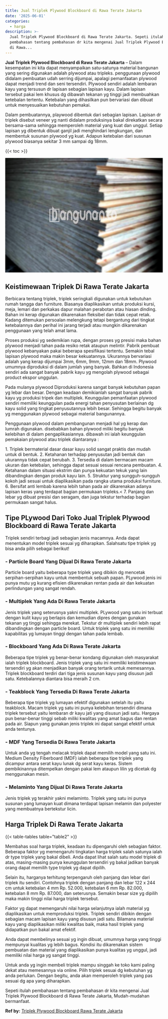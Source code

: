 ```yaml
---
title: Jual Triplek Plywood Blockboard di Rawa Terate Jakarta
date: '2025-06-01'
categories:
  - harga
description: >-
  Jual Triplek Plywood Blockboard di Rawa Terate Jakarta. Sepeti itulah
  pembahasan tentang pembahasan dr kita mengenai Jual Triplek Plywood Blockboard
  di Rawa...
---
```


**Jual Triplek Plywood Blockboard di Rawa Terate Jakarta** – Dalam kesempatan ini kita dapat menyampaikan satu-satunya material bangunan yang sering digunakan adalah plywood atau tripleks. penggunaan plywood didalam pembuatan udah serring dijumpai, apalagi pemanfaatan plywood dapat menjadi trend dan seni tersendiri. Plywood sendiri adalah lembaran kayu yang tersusun dr lapisan sebagian lapisan kayu. Dalam lapisan tersebut pakai lem khusus dg dibawah tekanan yg tinggi jadi membuahkan ketebalan tertentu. Ketebalan yang dihasilkan pun bervariasi dan dibuat untuk menyesuaikan kebutuhan pemakai.

Dalam pembuatannya, playwood dibentuk dari sebagian lapisan. Lapisan dr triplek disebut veneer yg nanti didalam produksinya bakal direkatkan secara bersama-sama sehingga memperoleh material yang kuat dan unggul. Setiap lapisan yg dibentuk dibuat ganjil jadi menghindari lengkungan, dan membentuk susunan plywood yg kuat. Adapun ketebalan dari susunan plywood biasanya sekitar 3 mm sampai dg 18mm.

{{< toc >}}

![Jual Triplek Plywood Blockboard di Rawa Terate Jakarta](/images/jual-triplek-murah-32.png)

## Keistimewaan Triplek Di Rawa Terate Jakarta

Berbicara tentang triplek, triplek seringkali digunakan untuk kebutuhan rumah tangga dan furniture. Biasanya diaplikasikan untuk produksi kursi, meja, lemari dan perkakas dapur malahan perabotan atau hiasan dinding. Bahan ini kerap digunakan dikarenakan fleksibel dan tidak cepat retak. Kadang ditemukan persoalan melengkung tetapi bergantung dari tingkat ketebalannya dan perihal ini jarang terjadi atau mungkin dikarenakan penggunaan yang telah amat lama.

Proses produksi yg sedemikian rupa, dengan proses yg presisi maka bahan plywood menjadi tahan pada resiko retak ataupun melintir. Pabrik pembuat plywood kebanyakan pakai beberapa spesifikasi tertentu. Semakin tebal lapisan plywood maka makin besar kekuatannya. Ukurannya bervariasi adalah yang kerap dijumpai 3mm, 6mm, 9mm, 12mm dan 18mm. Plywood umumnya diproduksi di dalam jumlah yang banyak. Bahkan di Indonesia sendiri ada sangat banyak pabrik kayu yg mengolah plywood sebagai product ekspor unggulan.

Pada mulanya plywood Diproduksi karena sangat banyak kebutuhan papan yg lebar dan besar. Dengan keadaan demikianlah sangat banyak pabrik kayu yg produksi tripek dan multiplek. Keunggulan pemanfaatan plywood sendiri memiliki keunggulan pada energi tahan penyusutan berlainan dg kayu solid yang tingkat penyusutannya lebih besar. Sehingga begitu banyak yg menggunakan plywood sebagai material bangunannya.

Penggunaan plywood dalam pembangunan menjadi hal yg kerap dan lumrah digunakan. disebabkan bahan plywood miliki begitu banyak kelebihan di dalam pengaplikasiannya. dibawah ini ialah keunggulan pemakaian plywood atau triplek diantaranya :

1\. Triplek bermaterial dasar dasar kayu solid sangat praktis dan mudah untuk di bentuk. 2. Ketahanan terhadap penyusutan jadi bentuk dan ukurannya tidak cepat berubah. 3. Tersedia di dalam bermacam macam ukuran dan ketebalan, sehingga dapat sesuai sesuai rencana pembuatan. 4. Ketahanan dalam situasi ekstrim dan punya kekuatan tekuk yang lain dibandingkan dengan produk kayu lain. 5. Struktur yang sungguh-sungguh kokoh jadi sesuai untuk diaplikasikan pada rangka utama produksi furniture. 6. Bersifat anti lembab karena lebih tahan pada air dikarenakan adanya lapisan keras yang terdapat bagian permukaan tripleks.< 7. Panjang dan lebar yg dibuat presisi dan seragam, dan juga tekstur terhadap bagian permukaan sangat halus.

## Tipe PLywood Dari Toko Jual Triplek Plywood Blockboard di Rawa Terate Jakarta

Triplek sendiri terbagi jadi sebagian jenis macamnya. Anda dapat menentukan model triplek sesuai yg diharapkan. Salahsatu tipe triplek yg bisa anda pilih sebagai berikut!

### \- Particle Board Yang Dijual Di Rawa Terate Jakarta

Particle board yaitu beberapa type triplek yang dibikin dg mencetak serpihan-serpihan kayu untuk membentuk sebuah papan. PLywood jenis ini punya mutu yg kurang efisien dikarenakan rentan pada air dan kekuatan perlindungan yang sangat rendah.

### \- Multiplek Yang Ada Di Rawa Terate Jakarta

Jenis triplek yang seterusnya yakni multiplek. PLywood yang satu ini terbuat dengan kulit kayu yg berlapis dan kemudian dipres dengan gunakan tekanan yg tinggi sehingga merekat. Tekstur dr multiplek sendiri lebih rapat dibandingkan dengan particle board. Untuk triplek yang satu ini memiliki kapabilitas yg lumayan tinggi dengan tahan pada lembab.

### \- Blockboard Yang Ada Di Rawa Terate Jakarta

Beberapa tipe triplek yg benar-benar kondang digunakan oleh masyarakat ialah triplek blockboard. Jenis triplek yang satu ini memiliki keistimewaan tersendiri yg akan menjadikan banyak orang tertarik untuk memesannya. Triplek blockboard terdiri dari tiga jenis susunan kayu yang disusun jadi satu. Ketebalannya diantara bisa meraih 2 cm.

### \- Teakblock Yang Tersedia Di Rawa Terate Jakarta

Beberapa tipe triplek yg lumayan efektif digunakan setelah itu yaitu teakblock. Macam triplek yg satu ini punya kelebihan tersendiri dimana triplek tersebut yaitu lembaran dr kayu jati yang disusun jadi satu. Hargaya pun benar-benar tinggi sebab miliki kwalitas yang amat bagus dan rentan pada air. Siapun yang gunakan jenis triplek ini dapat sangat efektif untuk anda tentunya.

### \- MDF Yang Tersedia Di Rawa Terate Jakarta

Untuk anda yg tengah melacak triplek dapat memilih model yang satu ini. Medium Density Fiberboard (MDF) ialah beberapa tipe triplek yang dicampur antara serat kayu lunak dg serat kayu keras. Sistem pembikinannya ditempelkan dengan pakai lem ataupun lilin yg dicetak dg menggunakan mesin.

### \- Melaminto Yang Dijual Di Rawa Terate Jakarta

Jenis triplek yg terakhir yakni melaminto. Triplek yang satu ini punya susunan yang lumayan kuat dimana terdapat lapisan melamin dan polyester yang membuatnya bertekstur licin.

## Harga Triplek Di Rawa Terate Jakarta

{{< table-tables table="table2" >}}

Membahas soal harga triplek, keadaan itu dipengaruhi oleh sebagian faktor. Beberapa faktor yg memengaruhi tingkatan harga triplek salah satunya ialah dr type triplek yang bakal dibeli. Anda dapat lihat salah satu model triplek di atas, masing-masing punya keunggulan tersendiri yg bakal jadikan banyak orang dapat memilih type triplek yg dapat dipilih.

Selain itu, harganya terhitung terpengaruh oleh panjang dan lebar dari triplek itu sendiri. Contohnya triplek dengan panjang dan lebar 122 x 244 cm untuk ketebalan 4 mm Rp. 52.000, ketebalan 6 mm Rp. 82.000, ketebalan 8 mm Rp. 87.000, dan seterusnya. Semakin besar size yg dipilih maka makin tinggi nilai harga triplek tersebut.

Faktor yg dapat memengaruhi nilai harga selanjutnya ialah material yg diaplikasikan untuk memproduksi triplek. Triplek sendiri dibikin dengan sebagian macam lapisan kayu yang disusun jadi satu. Bilamana material kayu yang diaplikasikan miliki kwalitas baik, maka hasil triplek yang didapatkan pun bakal amat efektif.

Anda dapat membelinya sesuai yg ingin dibuat, umumnya harga yang tinggi mempunyai kualitas yg lebih bagus. Kondisi itu dikarenakan sistem pembuatan dan material yang diaplikasikan punya kualitas yg unggul, jadi memiliki nilai harga yg sangat tinggi.

Untuk anda yg ingin membeli triplek mampu singgah ke toko kami paling dekat atau memesannya via online. Pilih triplek sesuai dg kebutuhan yg anda perlukan. Dengan begitu, anda akan memperoleh triplek yang pas sesuai dg apa yang diharapkan.

Sepeti itulah pembahasan tentang pembahasan dr kita mengenai Jual Triplek Plywood Blockboard di Rawa Terate Jakarta, Mudah-mudahan bermanfaat.

**Ref by:** [Triplek Plywood Blockboard Rawa Terate Jakarta](https://id.wikipedia.org/wiki/Triplek)
